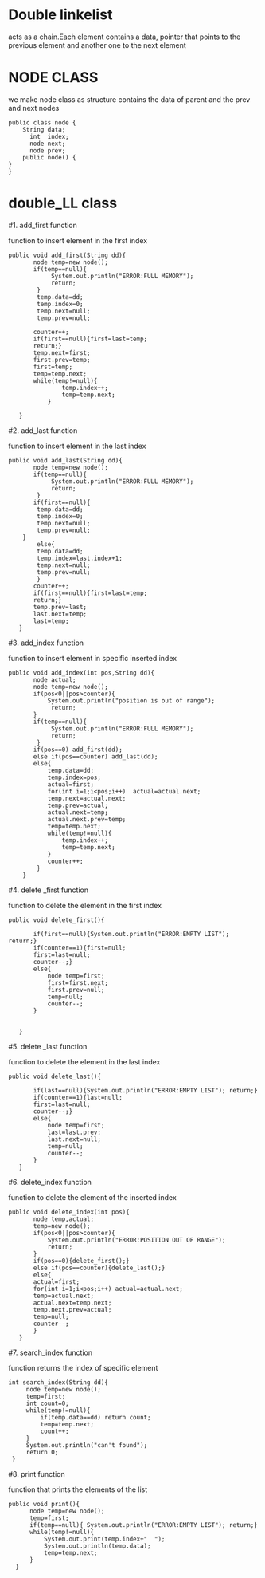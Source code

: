 # Double linkelist

acts as a chain.Each element contains a data, pointer that points to the previous element 
and another one to the next element
# NODE CLASS 
we make node class as structure contains the data of parent and the prev and next nodes
```
public class node {
    String data;
      int  index;
      node next;
      node prev;
    public node() {
}
}
```
# double_LL class
#1. add_first function

function to insert element in the first index
```
public void add_first(String dd){
       node temp=new node();
       if(temp==null){
            System.out.println("ERROR:FULL MEMORY");
            return;
        }
        temp.data=dd;
        temp.index=0;
        temp.next=null;
        temp.prev=null;
        
       counter++;
       if(first==null){first=last=temp;
       return;}
       temp.next=first;
       first.prev=temp;
       first=temp;
       temp=temp.next;
       while(temp!=null){
               temp.index++;
               temp=temp.next;
           }
       
   }
  ```
#2. add_last function

function to insert element in the last index
```
public void add_last(String dd){
       node temp=new node();
       if(temp==null){
            System.out.println("ERROR:FULL MEMORY");
            return;
        }
       if(first==null){
        temp.data=dd;
        temp.index=0;
        temp.next=null;
        temp.prev=null;
    }
        else{
        temp.data=dd;
        temp.index=last.index+1;
        temp.next=null;
        temp.prev=null;
        }
       counter++;
       if(first==null){first=last=temp;
       return;}
       temp.prev=last;
       last.next=temp;
       last=temp;
   }
 ```
#3. add_index function

function to insert element in specific inserted index
```
public void add_index(int pos,String dd){
       node actual;
       node temp=new node();
       if(pos<0||pos>counter){
           System.out.println("position is out of range");
            return;
       }
       if(temp==null){
            System.out.println("ERROR:FULL MEMORY");
            return;
        }
       if(pos==0) add_first(dd);
       else if(pos==counter) add_last(dd);
       else{
           temp.data=dd;
           temp.index=pos;
           actual=first;
           for(int i=1;i<pos;i++)  actual=actual.next;
           temp.next=actual.next;
           temp.prev=actual;
           actual.next=temp;
           actual.next.prev=temp;
           temp=temp.next;
           while(temp!=null){
               temp.index++;
               temp=temp.next;
           }
           counter++;
        }  
    }
  ```
#4. delete _first function

function to delete the element in the first index
```
public void delete_first(){
       
       if(first==null){System.out.println("ERROR:EMPTY LIST"); return;}
       if(counter==1){first=null;
       first=last=null;
       counter--;}
       else{
           node temp=first;
           first=first.next;
           first.prev=null;
           temp=null;
           counter--;
       }
       
       
   }
  ```
 #5. delete _last function
 
function to delete the element in the last index
```
public void delete_last(){
       
       if(last==null){System.out.println("ERROR:EMPTY LIST"); return;}
       if(counter==1){last=null;
       first=last=null;
       counter--;}
       else{
           node temp=first;
           last=last.prev;
           last.next=null;
           temp=null;
           counter--;
       }   
   }
 ```
 #6. delete_index function
 
 function to delete the element of the inserted index
```
public void delete_index(int pos){
       node temp,actual;
       temp=new node();
       if(pos<0||pos>counter){
           System.out.println("ERROR:POSITION OUT OF RANGE");
           return;
       }
       if(pos==0){delete_first();}
       else if(pos==counter){delete_last();}
       else{
       actual=first;
       for(int i=1;i<pos;i++) actual=actual.next;
       temp=actual.next;
       actual.next=temp.next;
       temp.next.prev=actual;
       temp=null;
       counter--;
       }   
   }
   ```
  #7. search_index function 
  
  function returns the index of specific element
  ```
  int search_index(String dd){
       node temp=new node();
       temp=first;
       int count=0;
       while(temp!=null){
           if(temp.data==dd) return count;
           temp=temp.next;
           count++;
       }
       System.out.println("can't found");
       return 0;
   }
  ```
  #8. print function 
  
  function that prints the elements of the list 
  ```
  public void print(){
        node temp=new node();
        temp=first;
        if(temp==null){ System.out.println("ERROR:EMPTY LIST"); return;}
        while(temp!=null){
            System.out.print(temp.index+"  ");
            System.out.println(temp.data);
            temp=temp.next;
        }
    }
  ```
  
